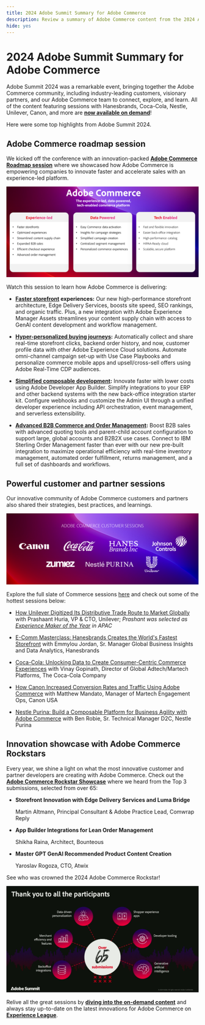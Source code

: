 ```yaml
---
title: 2024 Adobe Summit Summary for Adobe Commerce
description: Review a summary of Adobe Commerce content from the 2024 Adobe Summit event.
hide: yes
---
```


# 2024 Adobe Summit Summary for Adobe Commerce

Adobe Summit 2024 was a remarkable event, bringing together the Adobe Commerce community, including industry-leading customers, visionary partners, and our Adobe Commerce team to connect, explore, and learn. All of the content featuring sessions with Hanesbrands, Coca-Cola, Nestle, Unilever, Canon, and more are [**now available on demand**](https://business.adobe.com/summit/2024/sessions.html?Track=Commerce)!

Here were some top highlights from Adobe Summit 2024.

## Adobe Commerce roadmap session

We kicked off the conference with an innovation-packed [**Adobe Commerce Roadmap session**](https://business.adobe.com/summit/2024/sessions/adobe-commerce-2024-product-roadmap-review-s432.html) where we showcased how Adobe Commerce is empowering companies to innovate faster and accelerate sales with an experience-led platform.

![A screenshot of a computer](../../assets/events/image1.png)

Watch this session to learn how Adobe Commerce is delivering:

- **[Faster storefront](https://experienceleague.adobe.com/developer/commerce/storefront/) experiences:** Our new high-performance storefront architecture, Edge Delivery Services, boosts site speed, SEO rankings, and organic traffic. Plus, a new integration with Adobe Experience Manager Assets streamlines your content supply chain with access to GenAI content development and workflow management.

- **[Hyper-personalized buying journeys](https://experienceleague.adobe.com/en/docs/commerce-admin/customers/customers-menu/personalize-scale):** Automatically collect and share real-time storefront clicks, backend order history, and now, customer profile data with other Adobe Experience Cloud solutions. Automate omni-channel campaign set-up with Use Case Playbooks and personalize commerce mobile apps and upsell/cross-sell offers using Adobe Real-Time CDP audiences.

- **[Simplified composable development](https://developer.adobe.com/commerce/extensibility/app-development/learning-path/):** Innovate faster with lower costs using Adobe Developer App Builder. Simplify integrations to your ERP and other backend systems with the new back-office integration starter kit. Configure webhooks and customize the Admin UI through a unified developer experience including API orchestration, event management, and serverless extensibility.

- **[Advanced B2B Commerce and Order Management](https://experienceleague.adobe.com/en/docs/commerce-admin/b2b/introduction):** Boost B2B sales with advanced quoting tools and parent-child account configuration to support large, global accounts and B2B2X use cases. Connect to IBM Sterling Order Management faster than ever with our new pre-built integration to maximize operational efficiency with real-time inventory management, automated order fulfillment, returns management, and a full set of dashboards and workflows.

## Powerful customer and partner sessions

Our innovative community of Adobe Commerce customers and partners also shared their strategies, best practices, and learnings.

![A group of logos on a purple background](../../assets/events/image2.png)

Explore the full slate of Commerce sessions [here](https://business.adobe.com/summit/2024/sessions.html?Track=Commerce) and check out some of the hottest sessions below:

- [How Unilever Digitized Its Distributive Trade Route to Market Globally](https://business.adobe.com/summit/2024/sessions/how-unilever-digitized-its-distributive-trade-rout-s430.html) with Prashaant Huria, VP & CTO, Unilever; *Prashant was selected as [Experience Maker of the Year](https://www.adobeexperienceawards.com/stories2024) in APAC*

- [E-Comm Masterclass: Hanesbrands Creates the World's Fastest Storefront](https://business.adobe.com/summit/2024/sessions/ecomm-masterclass-hanesbrands-creates-the-worlds-f-s435.html) with Emmylou Jordan, Sr. Manager Global Business Insights and Data Analytics, Hanesbrands

- [Coca-Cola: Unlocking Data to Create Consumer-Centric Commerce Experiences](https://business.adobe.com/summit/2024/sessions/cocacola-unlocking-data-to-create-consumercentric-s434.html) with Vinay Gopinath, Director of Global Adtech/Martech Platforms, The Coca-Cola Company

- [How Canon Increased Conversion Rates and Traffic Using Adobe Commerce](https://business.adobe.com/summit/2024/sessions/how-canon-increased-conversion-rates-and-traffic-u-s438.html) with Matthew Mandato, Manager of Martech Engagement Ops, Canon USA

- [Nestle Purina: Build a Composable Platform for Business Agility with Adobe Commerce](https://business.adobe.com/summit/2024/sessions/purina-takes-composable-commerce-approach-to-boost-s437.html) with Ben Robie, Sr. Technical Manager D2C, Nestle Purina

## Innovation showcase with Adobe Commerce Rockstars

Every year, we shine a light on what the most innovative customer and partner developers are creating with Adobe Commerce. Check out the **[Adobe Commerce Rockstar Showcase](https://business.adobe.com/summit/2024/sessions/adobe-commerce-rockstar-showcase-s431.html)** where we heard from the Top 3 submissions, selected from over 65:

- **Storefront Innovation with Edge Delivery Services and Luma Bridge**

  Martin Altmann, Principal Consultant & Adobe Practice Lead, Comwrap Reply

- **App Builder Integrations for Lean Order Management**  

  Shikha Raina, Architect, Bounteous

- **Master GPT GenAI Recommended Product Content Creation**  

  Yaroslav Rogoza, CTO, Atwix

See who was crowned the 2024 Adobe Commerce Rockstar!

![A screenshot of a black background with white text and icons](../../assets/events/image3.png)

Relive all the great sessions by **[diving into the on-demand content](https://business.adobe.com/summit/2024/sessions.html?Track=Commerce)** and always stay up-to-date on the latest innovations for Adobe Commerce on [**Experience League**](https://experienceleague.adobe.com/en/docs/commerce-operations/release/latest).
